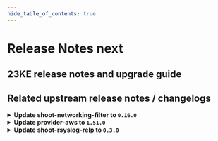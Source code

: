 ```yaml
---
hide_table_of_contents: true
---
```


# Release Notes next

## 23KE release notes and upgrade guide

## Related upstream release notes / changelogs


<details>
<summary><b>Update shoot-networking-filter to <code>0.16.0</code></b></summary>

# [gardener/gardener-extension-shoot-networking-filter]

## ✨ New Features

- `[USER]` Update image of egress-filter to 0.14.0 by @axel7born [#107]
- `[USER]` Mount `/run/xtables.lock` to prevent concurrent modifications of iptables rules. by @axel7born [#106]
## 🏃 Others

- `[OPERATOR]` Bump github.com/gardener/gardener from 1.84.0 to 1.84.1. by @dependabot[bot] [#102]
- `[OPERATOR]` Bumps golang from 1.21.4 to 1.21.5. by @dependabot[bot] [#105]
- `[OPERATOR]` Bump github.com/gardener/gardener from 1.84.1 to 1.85.0. by @dependabot[bot] [#104]

## Docker Images
- gardener-extension-shoot-networking-filter: `eu.gcr.io/gardener-project/gardener/extensions/shoot-networking-filter:v0.16.0`


</details>

<details>
<summary><b>Update provider-aws to <code>1.51.0</code></b></summary>

# [gardener/gardener-extension-provider-aws]

## 🏃 Others

- `[OPERATOR]` The following golang dependencies have been upgraded :  
  - `gardener/gardener`: `v1.81.6`->`v1.83.2` by @shafeeqes [#828]
- `[OPERATOR]` Add documentation for the "flow" infrastructure reconciler. by @kon-angelo [#827]
- `[DEVELOPER]` Add new unit tests. by @axel7born [#829]

## Docker Images
- gardener-extension-admission-aws: `eu.gcr.io/gardener-project/gardener/extensions/admission-aws:v1.51.0`
- gardener-extension-provider-aws: `eu.gcr.io/gardener-project/gardener/extensions/provider-aws:v1.51.0`


</details>

<details>
<summary><b>Update shoot-rsyslog-relp to <code>0.3.0</code></b></summary>

# [gardener/gardener-extension-shoot-rsyslog-relp]

## ⚠️ Breaking Changes

- `[OPERATOR]` The `security.gardener.cloud/pod-security-enforce` annotation in the ControllerRegistration is set to `baseline`. With this, the pods running in the extension namespace should comply with `baseline` pod-security standard. by @AleksandarSavchev [#17]
## ✨ New Features

- `[USER]` The `shoot-rsyslog-relp` configuration now allows users to specify which tls library should be used by `librerlp` when tls communication is enabled via the `tls.tlsLib` optional field. The possible options are `gnutls` and `openssl`. When the field is omitted, `librelp` uses its default tls library which in most cases is `gnutls`. More information can be found here: https://www.rsyslog.com/doc/v8-stable/configuration/modules/imrelp.html#tls-tlslib by @plkokanov [#27]
- `[USER]` `shoot-rsyslog-relp` extension now supports [Shoot Force Deletion](https://github.com/gardener/gardener/blob/master/docs/usage/shoot_operations.md#force-deletion).  by @acumino [#24]
## 🏃 Others

- `[OPERATOR]` Metrics for the rsyslog service running on the shoot nodes are now exposed and collected according to the following:  
    - The metrics are available on the `node-exporter`'s `/metrics` endpoint.   
    - The names of the new metrics match the `rsyslog_pstat_.+` regex.  
    - The metrics are scraped and collected in the shoot's prometheus instance.  
    - A dedicated plutono dashboard is added which displays the rsyslog metrics. by @plkokanov [#32]
- `[OPERATOR]` Fixed an issue where the rsyslog systemd unit could become stuck in a failed state immediately after it is installed on the shoot's nodes, if the `shoot-rsyslog-relp` extension was enabled on the shoot before that. The `configure-rsyslog.sh` script which is responsible for configuring and restarting the rsyslog systemd unit will now wait for the `syslog.service` symlink to be created before attempting to configure and restart the rsyslog systemd unit. by @plkokanov [#34]
- `[OPERATOR]` The shoot-rsyslog-relp extension is now aligned with Gardener's [component checklist](https://github.com/gardener/gardener/blob/v1.82.0/docs/development/component-checklist.md):  
  - RBAC for the `shoot-rsyslog-relp` extension controller have been drastically reduced to only the required ones.  
  - The deployment for the `shoot-rsyslog-relp` extension controller now contains the proper label for HA - `high-availability-config.resources.gardener.cloud/type: controller`  
  - The `shoot-rsyslog-relp` admission pod no longer has a `SecurityContext`. This will be automatically added by the `seccomp-profile` webhook of the `gardener-resource-manager`   
  - The `rsyslog-relp-configurator` and `rsyslog-relp-configuration-cleaner` pods now use the `RuntimeDefault` seccomp profile.  
  - The init containers of the `rsyslog-relp-configurator` and `rsyslog-relp-configuration-cleaner` pods no longer run in privileged mode.  
  - The `rsyslog-relp-configurator` and `rsyslog-relp-configuration-cleaner` now specify resource requests and limits.  
  - `PodSecurityPolicy`s for the `rsyslog-relp-configurator` and `rsyslog-relp-configuration-cleaner` are now deployed in the shoot cluster, if its kubernetes version is `1.24.x`. by @plkokanov [#29]
- `[OPERATOR]` The healthcheck controller is now removed. Starting [v1.65.0](https://github.com/gardener/gardener/releases/tag/v1.65.0), gardenlet perform health checks for all ManagedResources in the Shoot control plane in the Seed. There is no longer need of the custom healthcheck controller in the shoot-rsyslog-relp extension as it was doing the same job. It was performing health check for the ManagedResource it deploys. by @plkokanov [#28]
- `[OPERATOR]` The `rsyslog-relp-configuration-cleaner` is no longer deployed on Shoot deletion with `shoot-rsyslog-relp` extension enabled. The Extension deletion occurs after the Worker deletion. There are no Nodes, hence there is no need to clean up registry configuration. by @plkokanov [#30]

## Docker Images
- gardener-extension-shoot-rsyslog-relp-admission: `eu.gcr.io/gardener-project/gardener/extensions/shoot-rsyslog-relp-admission:v0.3.0`
- gardener-extension-shoot-rsyslog-relp: `eu.gcr.io/gardener-project/gardener/extensions/shoot-rsyslog-relp:v0.3.0`


</details>
